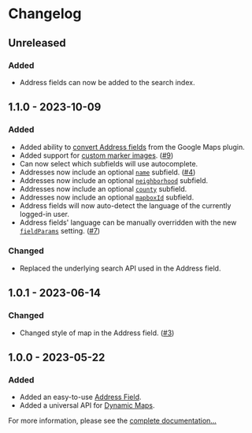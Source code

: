 # Changelog

## Unreleased

### Added
- Address fields can now be added to the search index.

## 1.1.0 - 2023-10-09

### Added
- Added ability to [convert Address fields](https://plugins.doublesecretagency.com/mapbox/guides/converting-from-google-maps/) from the Google Maps plugin.
- Added support for [custom marker images](https://plugins.doublesecretagency.com/mapbox/guides/setting-marker-icons/#image-as-marker-icon). ([#9](https://github.com/doublesecretagency/craft-mapbox/issues/9))
- Can now select which subfields will use autocomplete.
- Addresses now include an optional [`name`](https://plugins.doublesecretagency.com/mapbox/models/address-model/#name) subfield. ([#4](https://github.com/doublesecretagency/craft-mapbox/issues/4))
- Addresses now include an optional [`neighborhood`](https://plugins.doublesecretagency.com/mapbox/models/address-model/#neighborhood) subfield.
- Addresses now include an optional [`county`](https://plugins.doublesecretagency.com/mapbox/models/address-model/#county) subfield.
- Addresses now include an optional [`mapboxId`](https://plugins.doublesecretagency.com/mapbox/models/address-model/#mapboxid) subfield.
- Address fields will now auto-detect the language of the currently logged-in user.
- Address fields' language can be manually overridden with the new [`fieldParams`](https://plugins.doublesecretagency.com/mapbox/getting-started/config/#fieldparams) setting. ([#7](https://github.com/doublesecretagency/craft-mapbox/pull/7))

### Changed
- Replaced the underlying search API used in the Address field.

## 1.0.1 - 2023-06-14

### Changed
- Changed style of map in the Address field. ([#3](https://github.com/doublesecretagency/craft-mapbox/issues/3))

## 1.0.0 - 2023-05-22

### Added
- Added an easy-to-use [Address Field](https://plugins.doublesecretagency.com/mapbox/address-field/).
- Added a universal API for [Dynamic Maps](https://plugins.doublesecretagency.com/mapbox/dynamic-maps/).

For more information, please see the [complete documentation...](https://plugins.doublesecretagency.com/mapbox/)
